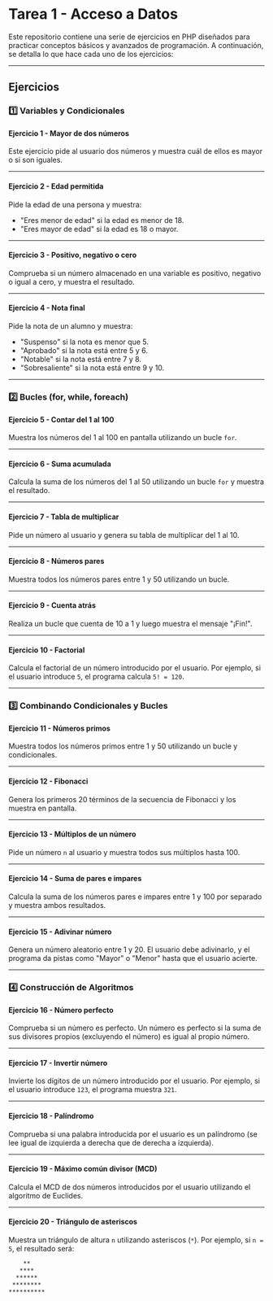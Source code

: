 # Tarea 1 - Acceso a Datos

Este repositorio contiene una serie de ejercicios en PHP diseñados para practicar conceptos básicos y avanzados de programación. A continuación, se detalla lo que hace cada uno de los ejercicios:

---

## **Ejercicios**

### **1️⃣ Variables y Condicionales**

#### **Ejercicio 1 - Mayor de dos números**
Este ejercicio pide al usuario dos números y muestra cuál de ellos es mayor o si son iguales.

---

#### **Ejercicio 2 - Edad permitida**
Pide la edad de una persona y muestra:
- "Eres menor de edad" si la edad es menor de 18.
- "Eres mayor de edad" si la edad es 18 o mayor.

---

#### **Ejercicio 3 - Positivo, negativo o cero**
Comprueba si un número almacenado en una variable es positivo, negativo o igual a cero, y muestra el resultado.

---

#### **Ejercicio 4 - Nota final**
Pide la nota de un alumno y muestra:
- "Suspenso" si la nota es menor que 5.
- "Aprobado" si la nota está entre 5 y 6.
- "Notable" si la nota está entre 7 y 8.
- "Sobresaliente" si la nota está entre 9 y 10.

---

### **2️⃣ Bucles (for, while, foreach)**

#### **Ejercicio 5 - Contar del 1 al 100**
Muestra los números del 1 al 100 en pantalla utilizando un bucle `for`.

---

#### **Ejercicio 6 - Suma acumulada**
Calcula la suma de los números del 1 al 50 utilizando un bucle `for` y muestra el resultado.

---

#### **Ejercicio 7 - Tabla de multiplicar**
Pide un número al usuario y genera su tabla de multiplicar del 1 al 10.

---

#### **Ejercicio 8 - Números pares**
Muestra todos los números pares entre 1 y 50 utilizando un bucle.

---

#### **Ejercicio 9 - Cuenta atrás**
Realiza un bucle que cuenta de 10 a 1 y luego muestra el mensaje "¡Fin!".

---

#### **Ejercicio 10 - Factorial**
Calcula el factorial de un número introducido por el usuario. Por ejemplo, si el usuario introduce `5`, el programa calcula `5! = 120`.

---

### **3️⃣ Combinando Condicionales y Bucles**

#### **Ejercicio 11 - Números primos**
Muestra todos los números primos entre 1 y 50 utilizando un bucle y condicionales.

---

#### **Ejercicio 12 - Fibonacci**
Genera los primeros 20 términos de la secuencia de Fibonacci y los muestra en pantalla.

---

#### **Ejercicio 13 - Múltiplos de un número**
Pide un número `n` al usuario y muestra todos sus múltiplos hasta 100.

---

#### **Ejercicio 14 - Suma de pares e impares**
Calcula la suma de los números pares e impares entre 1 y 100 por separado y muestra ambos resultados.

---

#### **Ejercicio 15 - Adivinar número**
Genera un número aleatorio entre 1 y 20. El usuario debe adivinarlo, y el programa da pistas como "Mayor" o "Menor" hasta que el usuario acierte.

---

### **4️⃣ Construcción de Algoritmos**

#### **Ejercicio 16 - Número perfecto**
Comprueba si un número es perfecto. Un número es perfecto si la suma de sus divisores propios (excluyendo el número) es igual al propio número.

---

#### **Ejercicio 17 - Invertir número**
Invierte los dígitos de un número introducido por el usuario. Por ejemplo, si el usuario introduce `123`, el programa muestra `321`.

---

#### **Ejercicio 18 - Palíndromo**
Comprueba si una palabra introducida por el usuario es un palíndromo (se lee igual de izquierda a derecha que de derecha a izquierda).

---

#### **Ejercicio 19 - Máximo común divisor (MCD)**
Calcula el MCD de dos números introducidos por el usuario utilizando el algoritmo de Euclides.

---

#### **Ejercicio 20 - Triángulo de asteriscos**
Muestra un triángulo de altura `n` utilizando asteriscos (`*`). Por ejemplo, si `n = 5`, el resultado será:

```
    **
   ****
  ******
 ********
**********
```

